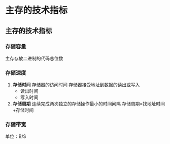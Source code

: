 # 主存的技术指标

## 主存的技术指标

### 存储容量

主存存放二进制的代码总位数

### 存储速度

1. **存储时间** 存储器的访问时间 存储器接受地址到数据的读出或写入
   * 读出时间
   * 写入时间
2. **存储周期** 连续完成两次独立的存储操作最小的时间间隔 存储周期=找地址时间+存储时间

### 存储带宽

单位：B/S

